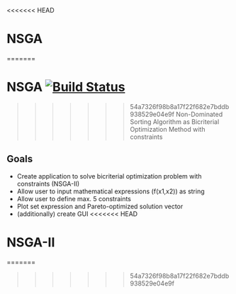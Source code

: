 <<<<<<< HEAD
# NSGA
=======
# NSGA [![Build Status](https://travis-ci.org/pawel-jakubowski/NSGA.svg?branch=master)](https://travis-ci.org/pawel-jakubowski/NSGA)

>>>>>>> 54a7326f98b8a17f22f682e7bddb938529e04e9f
Non-Dominated Sorting Algorithm as Bicriterial Optimization Method with constraints

## Goals
* Create application to solve bicriterial optimization problem with constraints (NSGA-II)
* Allow user to input mathematical expressions (f(x1,x2)) as string
* Allow user to define max. 5 constraints
* Plot set expression and Pareto-optimized solution vector
* (additionally) create GUI
<<<<<<< HEAD
# NSGA-II
=======
>>>>>>> 54a7326f98b8a17f22f682e7bddb938529e04e9f
